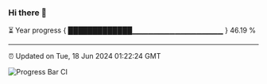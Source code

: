 ### Hi there 👋

⏳ Year progress { █████████████▁▁▁▁▁▁▁▁▁▁▁▁▁▁▁▁▁ } 46.19 %

---

⏰ Updated on Tue, 18 Jun 2024 01:22:24 GMT

![Progress Bar CI](https://github.com/ZhaoGui/ZhaoGui/workflows/Progress%20Bar%20CI/badge.svg)
